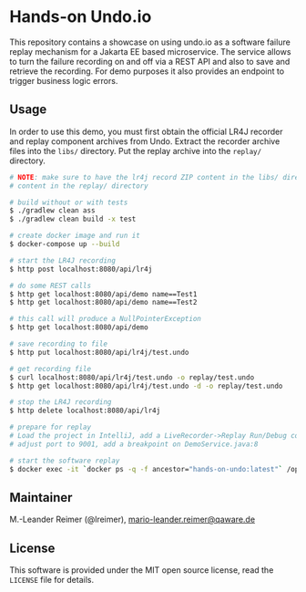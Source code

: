 # Hands-on Undo.io

This repository contains a showcase on using undo.io as a software failure replay mechanism for a Jakarta EE based
microservice. The service allows to turn the failure recording on and off via a REST API and also to save and retrieve
the recording. For demo purposes it also provides an endpoint to trigger business logic errors.

## Usage

In order to use this demo, you must first obtain the official LR4J recorder and replay component archives from Undo.
Extract the recorder archive files into the `libs/` directory. Put the replay archive into the `replay/` directory.

```bash
# NOTE: make sure to have the lr4j record ZIP content in the libs/ directory and the replay ZIP
# content in the replay/ directory

# build without or with tests
$ ./gradlew clean ass
$ ./gradlew clean build -x test

# create docker image and run it
$ docker-compose up --build

# start the LR4J recording
$ http post localhost:8080/api/lr4j

# do some REST calls
$ http get localhost:8080/api/demo name==Test1
$ http get localhost:8080/api/demo name==Test2

# this call will produce a NullPointerException
$ http get localhost:8080/api/demo

# save recording to file
$ http put localhost:8080/api/lr4j/test.undo

# get recording file
$ curl localhost:8080/api/lr4j/test.undo -o replay/test.undo
$ http get localhost:8080/api/lr4j/test.undo -d -o replay/test.undo 

# stop the LR4J recording
$ http delete localhost:8080/api/lr4j 

# prepare for replay
# Load the project in IntelliJ, add a LiveRecorder->Replay Run/Debug configuration,
# adjust port to 9001, add a breakpoint on DemoService.java:8

# start the software replay
$ docker exec -it `docker ps -q -f ancestor="hands-on-undo:latest"` /opt/payara/replay/lr4j/lr4j_replay -p 9001 -i /opt/payara/replay/test.undo
```

## Maintainer

M.-Leander Reimer (@lreimer), <mario-leander.reimer@qaware.de>

## License

This software is provided under the MIT open source license, read the `LICENSE` file for details.